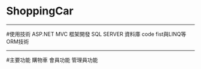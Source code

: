 # ShoppingCar

---

#使用技術
ASP.NET MVC 框架開發
SQL SERVER 資料庫
code fist與LINQ等ORM技術

---

#主要功能
購物車
會員功能
管理員功能

